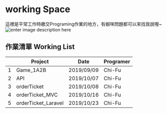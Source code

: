 ﻿# working Space
這裡是平常工作時繳交Programing作業的地方，有蝦咪問題都可以來找我說喔~
![enter image description here](https://lh3.googleusercontent.com/7K3dbSwAE9yNMQpWOxNsDFp7u0pjZ1PivP9hErfoYGGvGrJEe28flWO3D57fCplvjuP7_gbvSUa8=s800 "picHomepage")


## 作業清單 Working List
|     |     Project       | Date       | Programer  
| --- | ----------------- | ---------- | ---------  
|  1  |     Game_1A2B     | 2019/09/09 | Chi-Fu  
|  2  |        API        | 2019/10/07 | Chi-Fu  
|  3  |    orderTicket    | 2019/10/08 | Chi-Fu
|  4  |  orderTicket_MVC  | 2019/10/16 | Chi-Fu
|  5  |orderTicket_Laravel| 2019/10/23 | Chi-Fu